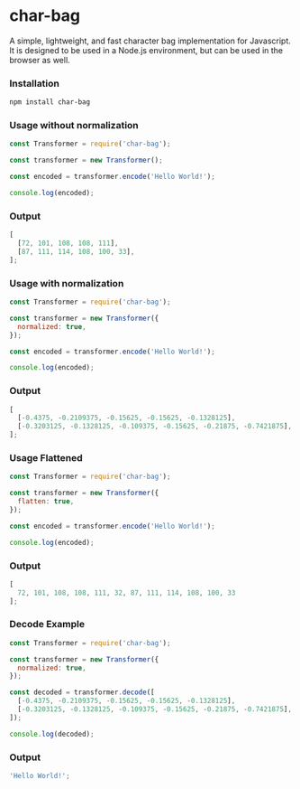 # char-bag

A simple, lightweight, and fast character bag implementation for Javascript.
It is designed to be used in a Node.js environment, but can be used in the browser as well.

### Installation

```bash
npm install char-bag
```

### Usage without normalization

```javascript
const Transformer = require('char-bag');

const transformer = new Transformer();

const encoded = transformer.encode('Hello World!');

console.log(encoded);
```

### Output

```javascript
[
  [72, 101, 108, 108, 111],
  [87, 111, 114, 108, 100, 33],
];
```

### Usage with normalization

```javascript
const Transformer = require('char-bag');

const transformer = new Transformer({
  normalized: true,
});

const encoded = transformer.encode('Hello World!');

console.log(encoded);
```

### Output

```javascript
[
  [-0.4375, -0.2109375, -0.15625, -0.15625, -0.1328125],
  [-0.3203125, -0.1328125, -0.109375, -0.15625, -0.21875, -0.7421875],
];
```

### Usage Flattened

```javascript
const Transformer = require('char-bag');

const transformer = new Transformer({
  flatten: true,
});

const encoded = transformer.encode('Hello World!');

console.log(encoded);
```

### Output

```javascript
[
  72, 101, 108, 108, 111, 32, 87, 111, 114, 108, 100, 33
];
```

### Decode Example

```javascript
const Transformer = require('char-bag');

const transformer = new Transformer({
  normalized: true,
});

const decoded = transformer.decode([
  [-0.4375, -0.2109375, -0.15625, -0.15625, -0.1328125],
  [-0.3203125, -0.1328125, -0.109375, -0.15625, -0.21875, -0.7421875],
]);

console.log(decoded);
```

### Output

```javascript
'Hello World!';
```
